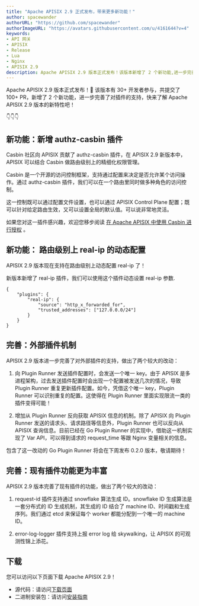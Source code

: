 ```yaml
---
title: "Apache APISIX 2.9 正式发布，带来更多新功能！"
author: spacewander
authorURL: "https://github.com/spacewander"
authorImageURL: "https://avatars.githubusercontent.com/u/4161644?v=4"
keywords:
- API 网关
- APISIX
- Release
- Lua
- Nginx
- APISIX 2.9
description: Apache APISIX 2.9 版本正式发布！该版本新增了 2 个新功能,进一步完善了对插件的支持。
---
```


<!--truncate-->

Apache APISIX 2.9 版本正式发布！🎉 该版本有 30+ 开发者参与，共提交了 100+ PR，新增了 2 个新功能，进一步完善了对插件的支持，快来了解 Apache APISIX 2.9 版本的新特性吧！

👇👇👇

## 新功能：新增 authz-casbin 插件

Casbin 社区向 APISIX 贡献了 authz-casbin 插件，在 APISIX 2.9 新版本中，APISIX 可以结合 Casbin 做路由级别上的精细化权限管理。

Casbin 是一个开源的访问控制框架，支持通过配置来决定是否允许某个访问操作。通过 authz-casbin 插件，我们可以在一个路由里同时做多种角色的访问控制。

这一控制既可以通过配置文件设置，也可以通过 APISIX Control Plane 配置；既可以针对给定路由生效，又可以设置全局的默认值。可以说非常地灵活。

如果您对这一插件感兴趣，欢迎您移步阅读 [在 Apache APISIX 中使用 Casbin 进行授权](https://apisix.apache.org/blog/2021/08/18/Auth-with-Casbin-in-Apache-APISIX) 。

## 新功能： 路由级别上 real-ip 的动态配置

APISIX 2.9 版本现在支持在路由级别上动态配置 real-ip 了！

新版本新增了 real-ip 插件，我们可以使用这个插件动态设置 real-ip 参数.

```
{
    "plugins": {
        "real-ip": {
            "source": "http_x_forwarded_for",
            "trusted_addresses": ["127.0.0.0/24"]
        }
    }
}
```

## 完善：外部插件机制

APISIX 2.9 版本进一步完善了对外部插件的支持，做出了两个较大的改动：

1. 向 Plugin Runner 发送插件配置时，会发送一个唯一 key。由于 APISIX 是多进程架构，过去发送插件配置时会出现一个配置被发送几次的情况，导致 Plugin Runner 重复更新插件配置。如今，凭借这个唯一 key，Plugin Runner 可以识别重复的配置。这使得在 Plugin Runner 里面实现限流一类的插件变得可能！

2. 增加从 Plugin Runner 反向获取 APISIX 信息的机制。除了 APISIX 向 Plugin Runner 发送的请求头、请求路径等信息外，Plugin Runner 也可以反向从 APISIX 查询信息。目前已经在 Go Plugin Runner 的实现中，借助这一机制实现了 Var API，可以得到请求的 request_time 等跟 Nginx 变量相关的信息。

包含了这一改动的 Go Plugin Runner 将会在下周发布 0.2.0 版本，敬请期待！

## 完善：现有插件功能更为丰富

APISIX 2.9 版本完善了现有插件的功能，做出了两个较大的改动：

1. request-id 插件支持通过 snowflake 算法生成 ID。snowflake ID 生成算法是一套分布式的 ID 生成机制，其生成的 ID 结合了 machine ID、时间戳和生成序列。我们通过 etcd 来保证每个 worker 都能分配到一个唯一的 machine ID。

2. error-log-logger 插件支持上报 error log 给 skywalking，让 APISIX 的可观测性锦上添花。

## 下载

您可以访问以下页面下载 Apache APISIX 2.9！

- 源代码：请访问[下载页面](https://apisix.apache.org/downloads/)
- 二进制安装包：请访问[安装指南](https://apisix.apache.org/zh/docs/apisix/how-to-build/)
